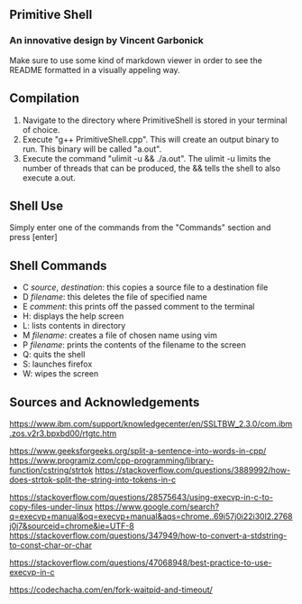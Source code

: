 ## Primitive Shell 
### An innovative design by Vincent Garbonick 

Make sure to use some kind of markdown viewer in order to see the README formatted in a visually appeling way. 

## Compilation 
1. Navigate to the directory where PrimitiveShell is stored in your terminal of choice. 
2. Execute "g++ PrimitiveShell.cpp". This will create an output binary to run. This binary will be called "a.out".
3. Execute the command "ulimit -u && ./a.out". The ulimit -u limits the number of threads that can be produced, the && tells the shell to also execute a.out.

## Shell Use 
Simply enter one of the commands from the "Commands" section and press [enter]

## Shell Commands
* C *source*, *destination*: this copies a source file to a destination file
* D *filename*: this deletes the file of specified name
* E *comment*: this prints off the passed comment to the terminal
* H: displays the help screen
* L: lists contents in directory
* M *filename*: creates a file of chosen name using vim
* P *filename*: prints the contents of the filename to the screen
* Q: quits the shell
* S: launches firefox
* W: wipes the screen

## Sources and Acknowledgements
https://www.ibm.com/support/knowledgecenter/en/SSLTBW_2.3.0/com.ibm.zos.v2r3.bpxbd00/rtgtc.htm

https://www.geeksforgeeks.org/split-a-sentence-into-words-in-cpp/
https://www.programiz.com/cpp-programming/library-function/cstring/strtok
https://stackoverflow.com/questions/3889992/how-does-strtok-split-the-string-into-tokens-in-c

https://stackoverflow.com/questions/28575643/using-execvp-in-c-to-copy-files-under-linux
https://www.google.com/search?q=execvp+manual&oq=execvp+manual&aqs=chrome..69i57j0i22i30l2.2768j0j7&sourceid=chrome&ie=UTF-8
https://stackoverflow.com/questions/347949/how-to-convert-a-stdstring-to-const-char-or-char

https://stackoverflow.com/questions/47068948/best-practice-to-use-execvp-in-c

https://codechacha.com/en/fork-waitpid-and-timeout/

